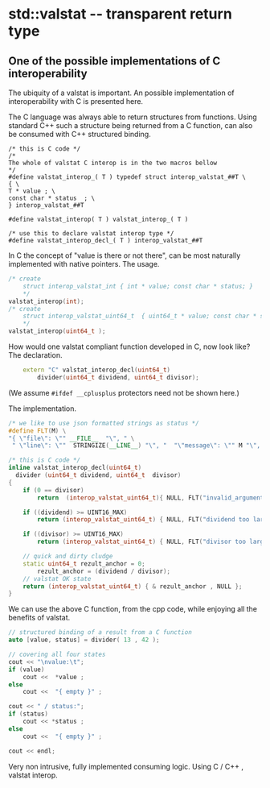 # std::valstat -- transparent return type
## One of the possible implementations of C interoperability

The ubiquity of a valstat is important. An possible implementation of interoperability with C is presented here.

The C language was always able to return structures from functions. Using standard C++ such a structure being returned from a C function, can also be consumed with C++ structured binding.
```
/* this is C code */
/*
The whole of valstat C interop is in the two macros bellow
*/
#define valstat_interop_( T ) typedef struct interop_valstat_##T \
{ \
T * value ; \
const char * status  ; \
} interop_valstat_##T

#define valstat_interop( T ) valstat_interop_( T )

/* use this to declare valstat interop type */
#define valstat_interop_decl_( T ) interop_valstat_##T 

```
In C the concept of "value is there or not there", can be most naturally implemented with native pointers. The usage.
```cpp
/* create
    struct interop_valstat_int { int * value; const char * status; } 
    */
valstat_interop(int);
/* create 
    struct interop_valstat_uint64_t  { uint64_t * value; const char * status; } 
    */
valstat_interop(uint64_t );
```
How would one valstat compliant function developed in C, now look like? The declaration.
```cpp
	extern "C" valstat_interop_decl(uint64_t)
		divider(uint64_t dividend, uint64_t	divisor);
```
(We assume `#ifdef __cplusplus` protectors need not be shown here.)

The implementation.
```cpp
/* we like to use json formatted strings as status */
#define FLT(M) \
"{ \"file\": \"" __FILE__  "\", " \
 " \"line\": \""  STRINGIZE(__LINE__) "\", "  "\"message\": \"" M "\", \"timestamp\": \"" __TIMESTAMP__  "\" }" 

/* this is C code */
inline valstat_interop_decl(uint64_t)
  divider (uint64_t	dividend, uint64_t	divisor)
{
	if (0 == divisor)
		return	(interop_valstat_uint64_t){	NULL, FLT("invalid_argument: zero divisor") };

	if ((dividend) >= UINT16_MAX)
		return (interop_valstat_uint64_t) { NULL, FLT("dividend too large") };

	if ((divisor) >= UINT16_MAX)
		return (interop_valstat_uint64_t) { NULL, FLT("divisor too large") };

	// quick and dirty cludge
	static uint64_t rezult_anchor = 0;
		rezult_anchor = (dividend / divisor);
	// valstat OK state
	return (interop_valstat_uint64_t) { & rezult_anchor , NULL };
}
```
We can use the above C function, from the cpp code, while enjoying all the benefits of valstat.
```cpp
// structured binding of a result from a C function
auto [value, status] = divider( 13 , 42 );

// covering all four states
cout << "\nvalue:\t";
if (value)
    cout <<  *value ;
else
    cout <<  "{ empty }" ;

cout << " / status:";
if (status)
    cout << *status ;
else
    cout <<  "{ empty }" ;

cout << endl;
```
Very non intrusive, fully implemented consuming logic. Using C / C++ , valstat interop.
